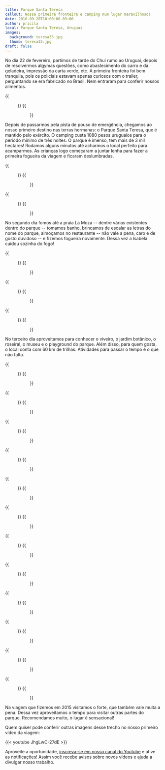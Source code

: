```yaml
---
title: Parque Santa Teresa
callout: Nossa primeira fronteira e camping num lugar maravilhoso!
date: 2018-09-20T10:00:00-03:00
author: pricila
local: Parque Santa Teresa, Uruguai
images:
  background: teresa33.jpg
  thumb: teresa33.jpg
draft: false
---
```


No dia 22 de fevereiro, partimos de tarde do Chuí rumo ao Uruguai, depois de resolvermos algymas questões, como abastecimento do carro e da geladeira, impressão da carta verde, etc. A primeira fronteira foi bem tranquila, pois os policiais estavam apenas curiosos com o trailer, perguntando se era fabricado no Brasil. Nem entraram para conferir nossos alimentos.

<div class="clearfix">
{{<figure "chui01.jpg" "Tchau, Brasil! Hola, Uruguay!" "float-left">}}
{{<figure "chui02.jpg" "Pista de pouso de emergência no meio da estrada uruguaia" "float-right">}}
</div>

Depois de passarmos pela pista de pouso de emergência, chegamos ao nosso primeiro destino nas terras hermanas: o Parque Santa Teresa, que é mantido pelo exército. O camping custa 1080 pesos uruguaios para o período mínimo de três noites. O parque é imenso, tem mais de 3 mil hectares! Rodamos alguns minutos até acharmos o local perfeito para acamparmos. As crianças logo começaram a juntar lenha para fazer a primeira fogueira da viagem e ficaram deslumbradas.

<div class="clearfix">
{{<figure "teresa01.jpg" "Forte Santa Teresa na entrada do parque" "float-left">}}
{{<figure "teresa02.jpg" "Nosso primeiro acampamento no exterior" "float-right">}}
</div>

<div class="clearfix">
{{<figure "teresa03.jpg" "O fogo é fascinante!" "float-left">}}
{{<figure "teresa04.jpg" "Nosso passeio no segundo dia no parque" "float-right">}}
</div>

No segundo dia fomos até a praia La Moza -- dentre várias existentes dentro do parque -- tomamos banho, brincamos de escalar as letras do nome do parque, almoçamos no restaurante -- não vale a pena, caro e de gosto duvidoso -- e fizemos fogueira novamente. Dessa vez a Isabela cuidou sozinha do fogo!

<div class="clearfix">
{{<figure "teresa05.jpg" "Centro administrativo" "float-left">}}
{{<figure "teresa06.jpg" "Praça-barco" "float-right">}}
</div>

<div class="clearfix">
{{<figure "teresa07.jpg" "Praia La Moza, a melhor - sem conchinhas quebradas!" "float-left">}}
{{<figure "teresa08.jpg" "Quem nunca brincou nessas letras?" "float-right">}}
</div>

<div class="clearfix">
{{<figure "teresa09.jpg" "Outro lado da praia La Moza" "float-left">}}
{{<figure "teresa10.jpg" "Areia e água é diversão por horas" "float-right">}}
</div>

No terceiro dia aproveitamos para conhecer o viveiro, o jardim botânico, o roseiral, o museu e o playground do parque. Além disso, para quem gosta, o local conta com 60 km de trilhas. Atividades para passar o tempo é o que não falta.

<div class="clearfix">
{{<figure "teresa11.jpg" "No viveiro você pode entrar no local onde ficam as aves" "float-left">}}
{{<figure "teresa12.jpg" "Há bichos de fazenda também" "float-right">}}
</div>

<div class="clearfix">
{{<figure "teresa13.jpg" "As crianças encantadas alimentando os bichinhos" "float-left">}}
{{<figure "teresa14.jpg" "Que tal encontrar uma cobra no meio da pracinha?" "float-right">}}
</div>

<div class="clearfix">
{{<figure "teresa15.jpg" "Aves regionais e de outros países" "float-left">}}
{{<figure "teresa16.jpg" "Burrinhos fofos!" "float-right">}}
</div>

<div class="clearfix">
{{<figure "teresa17.jpg" "Não bastasse tudo isso, aquele pôr do sol MARA na beira do lago" "float-left">}}
{{<figure "teresa18.jpg" "Não é encantador?" "float-right">}}
</div>

<div class="clearfix">
{{<figure "teresa19.jpg" "Trupe reunida - foto rara de acontecer, hehehe!" "float-left">}}
{{<figure "teresa20.jpg" "Capivaras - muitas capivaras pelo parque!" "float-right">}}
</div>

<div class="clearfix">
{{<figure "teresa21.jpg" "Todo mundo enternecido com o Bambi" "float-left">}}
{{<figure "teresa22.jpg" "Olha só o restaurante dos papagaios!" "float-right">}}
</div>

<div class="clearfix">
{{<figure "teresa23.jpg" "Jardim botânico" "float-left">}}
{{<figure "teresa24.jpg" "Aquário dentro do jardim botânico" "float-right">}}
</div>

<div class="clearfix">
{{<figure "teresa25.jpg" "Mais detalhes do jardim botânico" "float-left">}}
{{<figure "teresa26.jpg" "Apesar do sol quente aproveitamos para passear bastante" "float-right">}}
</div>
<div class="clearfix">
{{<figure "teresa27.jpg" "A gente não cansa de admirar o trabalho primoroso que fizeram nesse parque" "float-left">}}
{{<figure "teresa28.jpg" "Museu" "float-right">}}
</div>

<div class="clearfix">
{{<figure "teresa29.jpg" "Caminho encantador" "float-left">}}
{{<figure "teresa30.jpg" "Nessa trilha há um observatório de aves" "float-right">}}
</div>

<div class="clearfix">
{{<figure "teresa31.jpg" "Descanso depois de tanto caminhar sob o sol" "float-left">}}
{{<figure "teresa32.jpg" "Mais um pouquinho de praia" "float-right">}}
</div>

<div class="clearfix">
{{<figure "teresa33.jpg" "O mar podia ser mais quente para poder aproveitar o ano inteiro!" "float-left">}}
{{<figure "teresa34.jpg" "Forte no entardecer - tchau!" "float-right">}}
</div>

Na viagem que fizemos em 2015 visitamos o forte, que também vale muita a pena. Dessa vez aproveitamos o tempo para visitar outras partes do parque. Recomendamos muito, o lugar é sensacional!


Quem quiser pode conferir outras imagens desse trecho no nosso primeiro vídeo da viagem:

{{< youtube JhgLwC-27dE >}} 

Aproveite a oportunidade, [inscreva-se em nosso canal do Youtube](https://www.youtube.com/6overlanders?sub_confirmation=1) e ative as notificações! Assim você recebe avisos sobre novos vídeos e ajuda a divulgar nosso trabalho.

